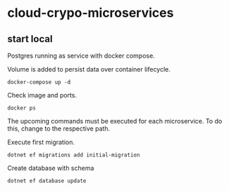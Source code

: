 # cloud-crypo-microservices

## start local

Postgres running as service with docker compose.

Volume is added to persist data over container lifecycle.

```console
docker-compose up -d
```

Check image and ports.

```console
docker ps
```

The upcoming commands must be executed for each microservice. To do this, change to the respective path.

Execute first migration.

```console
dotnet ef migrations add initial-migration
```

Create database with schema

```console
dotnet ef database update
```

